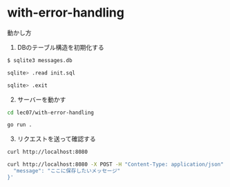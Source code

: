 # with-error-handling

動かし方

1. DBのテーブル構造を初期化する

```bash
$ sqlite3 messages.db

sqlite> .read init.sql

sqlite> .exit
```

2. サーバーを動かす

```bash
cd lec07/with-error-handling

go run .
```

3. リクエストを送って確認する

```bash
curl http://localhost:8080

curl http://localhost:8080 -X POST -H "Content-Type: application/json" -d '{
  "message": "ここに保存したいメッセージ"
}'
```
